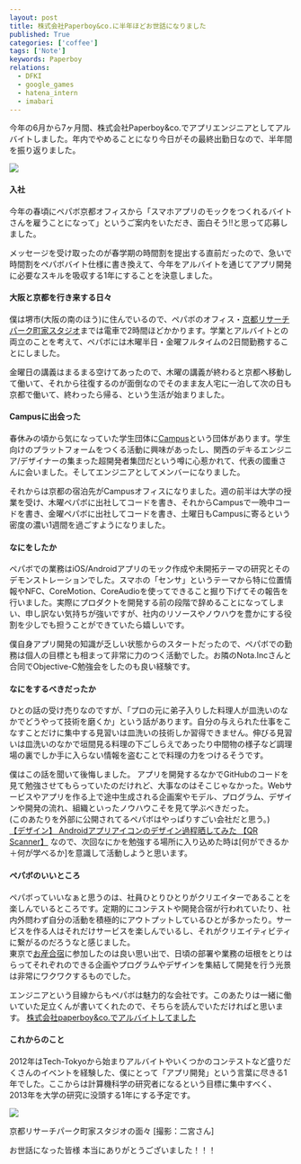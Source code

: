 ```yaml
---
layout: post
title: 株式会社Paperboy&co.に半年ほどお世話になりました
published: True
categories: ['coffee']
tags: ['Note']
keywords: Paperboy
relations:
  - DFKI
  - google_games
  - hatena_intern
  - imabari
---
```


今年の6月から7ヶ月間、株式会社Paperboy&co.でアプリエンジニアとしてアルバイトしました。年内でやめることになり今日がその最終出勤日なので、半年間を振り返りました。

<img src="https://dl.dropboxusercontent.com/u/12208857/img/paperboy_picture.jpg" class="image-on-frame-small">

#### 入社

今年の春頃にペパボ京都オフィスから「スマホアプリのモックをつくれるバイトさんを雇うことになって」というご案内をいただき、面白そう!!と思って応募しました。

メッセージを受け取ったのが春学期の時間割を提出する直前だったので、急いで時間割をペパボバイト仕様に書き換えて、今年をアルバイトを通じてアプリ開発に必要なスキルを吸収する1年にすることを決意しました。

#### 大阪と京都を行き来する日々

僕は堺市(大阪の南のほう)に住んでいるので、ペパボのオフィス・[京都リサーチパーク町家スタジオ](http://www.krp-machiya.co.jp/)までは電車で2時間ほどかかります。学業とアルバイトとの両立のことを考えて、ペパボには木曜半日・金曜フルタイムの2日間勤務することにしました。

金曜日の講義はまるまる空けてあったので、木曜の講義が終わると京都へ移動して働いて、それから往復するのが面倒なのでそのまま友人宅に一泊して次の日も京都で働いて、終わったら帰る、という生活が始まりました。

#### Campusに出会った

春休みの頃から気になっていた学生団体に[Campus](http://campus-inc.org/)という団体があります。学生向けのプラットフォームをつくる活動に興味があったし、関西のデキるエンジニア/デザイナーの集まった超開発者集団だという噂に心惹かれて、代表の國重さんに会いました。そしてエンジニアとしてメンバーになりました。

それからは京都の宿泊先がCampusオフィスになりました。週の前半は大学の授業を受け、木曜ペパボに出社してコードを書き、それからCampusで一晩中コードを書き、金曜ペパボに出社してコードを書き、土曜日もCampusに寄るという密度の濃い1週間を過ごすようになりました。

#### なにをしたか

ペパボでの業務はiOS/Androidアプリのモック作成や未開拓テーマの研究とそのデモンストレーションでした。スマホの「センサ」というテーマから特に位置情報やNFC、CoreMotion、CoreAudioを使ってできること掘り下げてその報告を行いました。実際にプロダクトを開発する前の段階で辞めることになってしまい、申し訳ない気持ちが強いですが、社内のリソースやノウハウを豊かにする役割を少しでも担うことができていたら嬉しいです。

僕自身アプリ開発の知識が乏しい状態からのスタートだったので、ペパボでの勤務は個人の目標とも相まって非常に力のつく活動でした。お隣のNota.Incさんと合同でObjective-C勉強会をしたのも良い経験です。

#### なにをするべきだったか

ひとの話の受け売りなのですが、「プロの元に弟子入りした料理人が皿洗いのなかでどうやって技術を磨くか」という話があります。自分の与えられた仕事をこなすことだけに集中する見習いは皿洗いの技術しか習得できません。伸びる見習いは皿洗いのなかで垣間見る料理の下ごしらえであったり中間物の様子など調理場の裏でしか手に入らない情報を盗むことで料理の力をつけるそうです。

僕はこの話を聞いて後悔しました。
アプリを開発するなかでGitHubのコードを見て勉強させてもらっていたのだけれど、大事なのはそこじゃなかった。Webサービスやアプリを作る上で途中生成される企画案やモデル、プログラム、デザインや開発の流れ、組織といったノウハウこそを見て学ぶべきだった。<br>
(このあたりを外部に公開されてるペパボはやっぱりすごい会社だと思う。)<br>
[【デザイン】 Androidアプリアイコンのデザイン過程晒してみた 【QR Scanner】](http://matome.naver.jp/odai/2135512162843875201)
なので、次回なにかを勉強する場所に入り込めた時は[何ができるか＋何が学べるか]を意識して活動しようと思います。

#### ペパボのいいところ

ペパボっていいなぁと思うのは、社員ひとりひとりがクリエイターであることを楽しんでいるところです。定期的にコンテストや開発合宿が行われていたり、社内外問わず自分の活動を積極的にアウトプットしているひとが多かったり。サービスを作る人はそれだけサービスを楽しんでいるし、それがクリエイティビティに繋がるのだろうなと感じました。<br>
東京で[お産合宿](http://www.paperboy.co.jp/next/osan6/)に参加したのは良い思い出で、日頃の部署や業務の垣根をとりはらってそれぞれのできる企画やプログラムやデザインを集結して開発を行う光景は非常にワクワクするものでした。

エンジニアという目線からもペパボは魅力的な会社です。このあたりは一緒に働いていた足立くんが書いてくれたので、そちらを読んでいただければと思います。
[株式会社paperboy&co.でアルバイトしてました](http://adachi-takehiro.com/%E6%A0%AA%E5%BC%8F%E4%BC%9A%E7%A4%BEpaperboyco-%E3%81%A7%E3%82%A2%E3%83%AB%E3%83%90%E3%82%A4%E3%83%88%E3%81%97%E3%81%A6%E3%81%BE%E3%81%97%E3%81%9F%E3%80%82/)

#### これからのこと

2012年はTech-Tokyoから始まりアルバイトやいくつかのコンテストなど盛りだくさんのイベントを経験した、僕にとって「アプリ開発」という言葉に尽きる1年でした。ここからは計算機科学の研究者になるという目標に集中すべく、2013年を大学の研究に没頭する1年にする予定です。

<img src="https://dl.dropboxusercontent.com/u/12208857/img/paperboy_machiya.jpg" class="image-on-frame-small">

京都リサーチパーク町家スタジオの面々 [撮影：二宮さん]

お世話になった皆様 本当にありがとうございました！！！
